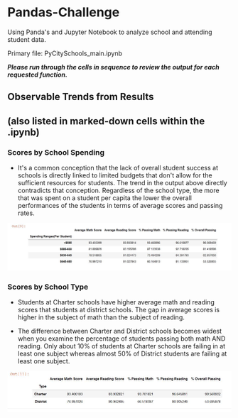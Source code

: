 # Pandas-Challenge
Using Panda's and Jupyter Notebook to analyze school and attending student data.

Primary file: PyCitySchools_main.ipynb
 
**_Please run through the cells in sequence to review the output for each requested function._**

## Observable Trends from Results 
## (also listed in marked-down cells within the .ipynb) 

### Scores by School Spending
 * It's a common conception that the lack of overall student success at schools is directly linked to limited budgets that don't allow for the sufficient resources for students.  The trend in the output above directly contradicts that conception.  Regardless of the school type, the more that was spent on a student per capita the lower the overall performances of the students in terms of average scores and passing rates. 

 ![Student Performance by Budget](https://github.com/pulliam-chris/Pandas-Challenge/blob/main/images/budget_performance.JPG "Student Performance by Budget")

### Scores by School Type
* Students at Charter schools have higher average math and reading scores that students at district schools.  The gap in average scores is higher in the subject of math than the subject of reading.  

* The difference between Charter and District schools becomes widest when you examine the percentage of students passing both math AND reading.  Only about 10% of students at Charter schools are failing in at least one subject whereas almost 50% of District students are failing at least one subject.

![Student Performance by School Type](https://github.com/pulliam-chris/Pandas-Challenge/blob/main/images/schooltype_performance.JPG "Student Performance by School Type")
